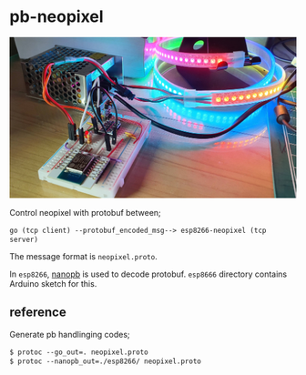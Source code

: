 # pb-neopixel

![photo](photo/pb-neopixel.jpg)

Control neopixel with protobuf between;

    go (tcp client) --protobuf_encoded_msg--> esp8266-neopixel (tcp server)


The message format is `neopixel.proto`.

In `esp8266`, [nanopb](https://jpa.kapsi.fi/nanopb/) is used to decode protobuf.
`esp8666` directory contains Arduino sketch for this.

## reference

Generate pb handlinging codes;

    $ protoc --go_out=. neopixel.proto
    $ protoc --nanopb_out=./esp8266/ neopixel.proto